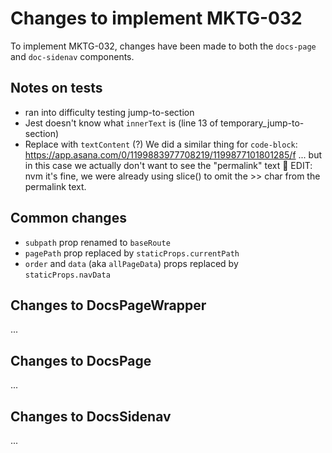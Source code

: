 # Changes to implement MKTG-032

To implement MKTG-032, changes have been made to both the `docs-page` and `doc-sidenav` components.

## Notes on tests

- ran into difficulty testing jump-to-section
- Jest doesn't know what `innerText` is (line 13 of temporary_jump-to-section)
- Replace with `textContent` (?) We did a similar thing for `code-block`: https://app.asana.com/0/1199883977708219/1199877101801285/f ... but in this case we actually don't want to see the "permalink" text 🤔 EDIT: nvm it's fine, we were already using slice() to omit the >> char from the permalink text.

## Common changes

- `subpath` prop renamed to `baseRoute`
- `pagePath` prop replaced by `staticProps.currentPath`
- `order` and `data` (aka `allPageData`) props replaced by `staticProps.navData`

## Changes to DocsPageWrapper

...

## Changes to DocsPage

...

## Changes to DocsSidenav

...
